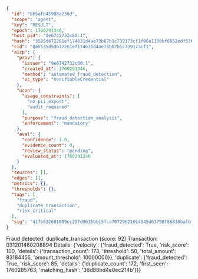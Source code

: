```json
{
  "id": "bb5afb45988a236d",
  "scope": "agent",
  "key": "RESULT",
  "epoch": 1760291346,
  "host_pid": "9e6742732c60:1",
  "hash": "3585d672261ef174631d4ae73b67b1c739173cf1f96a1100bf6852edf5365af8",
  "cid": "QmV13585d672261ef174631d4ae73b67b1c739173cf1",
  "aicp": {
    "prov": {
      "issuer": "9e6742732c60:1",
      "created_at": 1760291346,
      "method": "automated_fraud_detection",
      "vc_type": "VerifiableCredential"
    },
    "ucon": {
      "usage_constraints": [
        "no_pii_export",
        "audit_required"
      ],
      "purpose": "fraud_detection_analysis",
      "enforcement": "mandatory"
    },
    "eval": {
      "confidence": 1.0,
      "evidence_count": 0,
      "review_status": "pending",
      "evaluated_at": 1760291346
    }
  },
  "sources": [],
  "edges": [],
  "metrics": {},
  "thresholds": {},
  "tags": [
    "fraud",
    "duplicate_transaction",
    "risk_critical"
  ],
  "sig": "417b832601809cc257d9635bb15fca70729621014645d63798f86830bafbf77d"
}
```

Fraud detected: duplicate_transaction (score: 92)
Transaction: 031201460208894
Details: {'velocity': {'fraud_detected': True, 'risk_score': 100, 'details': {'transaction_count': 173, 'threshold': 50, 'total_amount': 83184455, 'amount_threshold': 10000000}}, 'duplicate': {'fraud_detected': True, 'risk_score': 85, 'details': {'duplicate_count': 172, 'first_seen': 1760285763, 'matching_hash': '36d88bd4e0ec214b'}}}